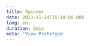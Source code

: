 ```yaml
---
title: Spinner
date: 2023-11-24T15:10:00.000
lang: en
duration: 5min
meta: 'View Prototype'
---
```


<Title />

<Spinner />
